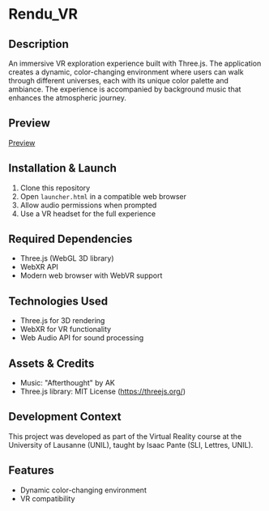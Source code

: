 # Rendu_VR

## Description
An immersive VR exploration experience built with Three.js. The application creates a dynamic, color-changing environment where users can walk through different universes, each with its unique color palette and ambiance. The experience is accompanied by background music that enhances the atmospheric journey.

## Preview
[Preview](https://github.com/drjacques-coder/workspace/blob/d4d51c2b76172c18ab1d2c84498f4b66d61aa8a6/Rendu_VR/dist/Demo_Threejs_project_GIF.gif)

## Installation & Launch
1. Clone this repository
2. Open `launcher.html` in a compatible web browser
3. Allow audio permissions when prompted
4. Use a VR headset for the full experience

## Required Dependencies
- Three.js (WebGL 3D library)
- WebXR API
- Modern web browser with WebVR support

## Technologies Used
- Three.js for 3D rendering
- WebXR for VR functionality
- Web Audio API for sound processing

## Assets & Credits
- Music: "Afterthought" by AK
- Three.js library: MIT License (https://threejs.org/)

## Development Context
This project was developed as part of the Virtual Reality course at the University of Lausanne (UNIL), taught by Isaac Pante (SLI, Lettres, UNIL).

## Features
- Dynamic color-changing environment
- VR compatibility

